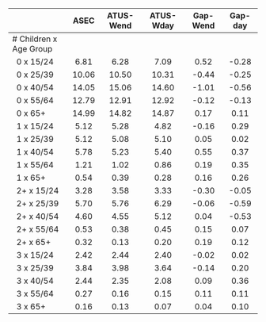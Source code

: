
|                      |         ASEC |    ATUS-Wend |    ATUS-Wday |     Gap-Wend |      Gap-day |
| -------------------- | :----------: | :----------: | :----------: | :----------: | :----------: |
| # Children x Age Group |              |              |              |              |              |
| &nbsp;&nbsp;0 x 15/24 |         6.81 |         6.28 |         7.09 |         0.52 |        -0.28 |
| &nbsp;&nbsp;0 x 25/39 |        10.06 |        10.50 |        10.31 |        -0.44 |        -0.25 |
| &nbsp;&nbsp;0 x 40/54 |        14.05 |        15.06 |        14.60 |        -1.01 |        -0.56 |
| &nbsp;&nbsp;0 x 55/64 |        12.79 |        12.91 |        12.92 |        -0.12 |        -0.13 |
| &nbsp;&nbsp;0 x 65+  |        14.99 |        14.82 |        14.87 |         0.17 |         0.11 |
| &nbsp;&nbsp;1 x 15/24 |         5.12 |         5.28 |         4.82 |        -0.16 |         0.29 |
| &nbsp;&nbsp;1 x 25/39 |         5.12 |         5.08 |         5.10 |         0.05 |         0.02 |
| &nbsp;&nbsp;1 x 40/54 |         5.78 |         5.23 |         5.40 |         0.55 |         0.37 |
| &nbsp;&nbsp;1 x 55/64 |         1.21 |         1.02 |         0.86 |         0.19 |         0.35 |
| &nbsp;&nbsp;1 x 65+  |         0.54 |         0.39 |         0.28 |         0.16 |         0.26 |
| &nbsp;&nbsp;2+ x 15/24 |         3.28 |         3.58 |         3.33 |        -0.30 |        -0.05 |
| &nbsp;&nbsp;2+ x 25/39 |         5.70 |         5.76 |         6.29 |        -0.06 |        -0.59 |
| &nbsp;&nbsp;2+ x 40/54 |         4.60 |         4.55 |         5.12 |         0.04 |        -0.53 |
| &nbsp;&nbsp;2+ x 55/64 |         0.53 |         0.38 |         0.45 |         0.15 |         0.07 |
| &nbsp;&nbsp;2+ x 65+ |         0.32 |         0.13 |         0.20 |         0.19 |         0.12 |
| &nbsp;&nbsp;3 x 15/24 |         2.42 |         2.44 |         2.40 |        -0.02 |         0.02 |
| &nbsp;&nbsp;3 x 25/39 |         3.84 |         3.98 |         3.64 |        -0.14 |         0.20 |
| &nbsp;&nbsp;3 x 40/54 |         2.44 |         2.35 |         2.08 |         0.09 |         0.36 |
| &nbsp;&nbsp;3 x 55/64 |         0.27 |         0.16 |         0.15 |         0.11 |         0.11 |
| &nbsp;&nbsp;3 x 65+  |         0.16 |         0.13 |         0.07 |         0.04 |         0.10 |

